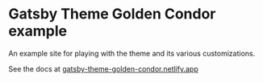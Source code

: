 # Gatsby Theme Golden Condor example

An example site for playing with the theme and its various customizations.

See the docs at [gatsby-theme-golden-condor.netlify.app](https://gatsby-theme-golden-condor.netlify.app)
